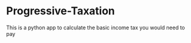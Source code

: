 # Progressive-Taxation
This is a python app to calculate the basic income tax you would need to pay 
